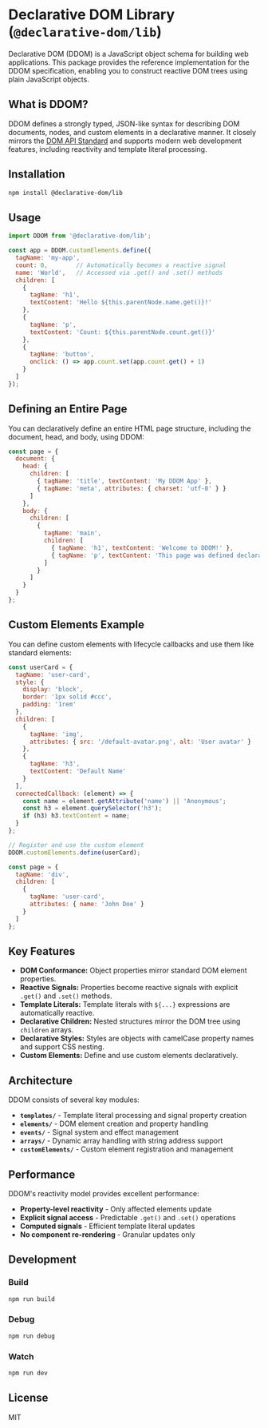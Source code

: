 # Declarative DOM Library (`@declarative-dom/lib`)

Declarative DOM (DDOM) is a JavaScript object schema for building web applications. This package provides the reference implementation for the DDOM specification, enabling you to construct reactive DOM trees using plain JavaScript objects.

## What is DDOM?

DDOM defines a strongly typed, JSON-like syntax for describing DOM documents, nodes, and custom elements in a declarative manner. It closely mirrors the [DOM API Standard](https://dom.spec.whatwg.org/) and supports modern web development features, including reactivity and template literal processing.

## Installation

```bash
npm install @declarative-dom/lib
```

## Usage

```javascript
import DDOM from '@declarative-dom/lib';

const app = DDOM.customElements.define({
  tagName: 'my-app',
  count: 0,        // Automatically becomes a reactive signal
  name: 'World',   // Accessed via .get() and .set() methods
  children: [
    {
      tagName: 'h1',
      textContent: 'Hello ${this.parentNode.name.get()}!'
    },
    {
      tagName: 'p',
      textContent: 'Count: ${this.parentNode.count.get()}'
    },
    {
      tagName: 'button',
      onclick: () => app.count.set(app.count.get() + 1)
    }
  ]
});
```

## Defining an Entire Page

You can declaratively define an entire HTML page structure, including the document, head, and body, using DDOM:

```javascript
const page = {
  document: {
    head: {
      children: [
        { tagName: 'title', textContent: 'My DDOM App' },
        { tagName: 'meta', attributes: { charset: 'utf-8' } }
      ]
    },
    body: {
      children: [
        {
          tagName: 'main',
          children: [
            { tagName: 'h1', textContent: 'Welcome to DDOM!' },
            { tagName: 'p', textContent: 'This page was defined declaratively.' }
          ]
        }
      ]
    }
  }
};
```

## Custom Elements Example

You can define custom elements with lifecycle callbacks and use them like standard elements:

```javascript
const userCard = {
  tagName: 'user-card',
  style: {
    display: 'block',
    border: '1px solid #ccc',
    padding: '1rem'
  },
  children: [
    {
      tagName: 'img',
      attributes: { src: '/default-avatar.png', alt: 'User avatar' }
    },
    {
      tagName: 'h3',
      textContent: 'Default Name'
    }
  ],
  connectedCallback: (element) => {
    const name = element.getAttribute('name') || 'Anonymous';
    const h3 = element.querySelector('h3');
    if (h3) h3.textContent = name;
  }
};

// Register and use the custom element
DDOM.customElements.define(userCard);

const page = {
  tagName: 'div',
  children: [
    {
      tagName: 'user-card',
      attributes: { name: 'John Doe' }
    }
  ]
};
```

## Key Features

- **DOM Conformance:** Object properties mirror standard DOM element properties.
- **Reactive Signals:** Properties become reactive signals with explicit `.get()` and `.set()` methods.
- **Template Literals:** Template literals with `${...}` expressions are automatically reactive.
- **Declarative Children:** Nested structures mirror the DOM tree using `children` arrays.
- **Declarative Styles:** Styles are objects with camelCase property names and support CSS nesting.
- **Custom Elements:** Define and use custom elements declaratively.

## Architecture

DDOM consists of several key modules:

- **`templates/`** - Template literal processing and signal property creation
- **`elements/`** - DOM element creation and property handling
- **`events/`** - Signal system and effect management
- **`arrays/`** - Dynamic array handling with string address support
- **`customElements/`** - Custom element registration and management

## Performance

DDOM's reactivity model provides excellent performance:

- **Property-level reactivity** - Only affected elements update
- **Explicit signal access** - Predictable `.get()` and `.set()` operations
- **Computed signals** - Efficient template literal updates
- **No component re-rendering** - Granular updates only

## Development

### Build

```bash
npm run build
```

### Debug

```bash
npm run debug
```

### Watch

```bash
npm run dev
```

## License

MIT
